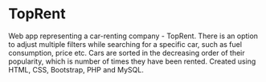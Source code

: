 # TopRent
Web app representing a car-renting company - TopRent. There is an option to adjust multiple filters while searching for a specific car, such as fuel consumption, price etc. Cars are sorted in the decreasing order of their popularity, which is number of times they have been rented.
Created using HTML, CSS, Bootstrap, PHP and MySQL.
